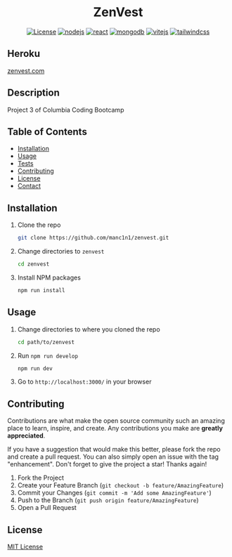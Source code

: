 <div align="center">

# ZenVest

[![License](https://img.shields.io/github/license/manc1n1/zenvest.svg?style=for-the-badge)](https://github.com/manc1n1/zenvest/blob/master/LICENSE)
[![nodejs][node.js]][nodejs-url]
[![react][react]][react-url]
[![mongodb][mongodb]][mongodb-url]
[![vitejs][vite]][vite-url]
[![tailwindcss][tailwindcss]][tailwindcss-url]

</div>

## Heroku

[zenvest.com](https://zenvest-60807e9e13ea.herokuapp.com/)

## Description

Project 3 of Columbia Coding Bootcamp

## Table of Contents

-   [Installation](#installation)
-   [Usage](#usage)
-   [Tests](#tests)
-   [Contributing](#contributing)
-   [License](#license)
-   [Contact](#contact)

## Installation

1.  Clone the repo

    ```sh
    git clone https://github.com/manc1n1/zenvest.git
    ```

2.  Change directories to `zenvest`

    ```sh
    cd zenvest
    ```

3.  Install NPM packages

    ```sh
    npm run install
    ```

## Usage

1. Change directories to where you cloned the repo

    ```sh
    cd path/to/zenvest
    ```

2. Run `npm run develop`

    ```sh
    npm run dev
    ```

3. Go to `http://localhost:3000/` in your browser

## Contributing

Contributions are what make the open source community such an amazing place to learn, inspire, and create. Any contributions you make are **greatly appreciated**.

If you have a suggestion that would make this better, please fork the repo and create a pull request. You can also simply open an issue with the tag "enhancement".
Don't forget to give the project a star! Thanks again!

1. Fork the Project
2. Create your Feature Branch (`git checkout -b feature/AmazingFeature`)
3. Commit your Changes (`git commit -m 'Add some AmazingFeature'`)
4. Push to the Branch (`git push origin feature/AmazingFeature`)
5. Open a Pull Request

## License

[MIT License](https://opensource.org/licenses/MIT)

[node.js]: https://img.shields.io/badge/node.js-333?style=for-the-badge&logo=nodedotjs
[nodejs-url]: https://nodejs.org/
[react]: https://img.shields.io/badge/react-333?style=for-the-badge&logo=react
[react-url]: https://react.dev/
[mongodb]: https://img.shields.io/badge/mongodb-333?style=for-the-badge&logo=mongodb
[mongodb-url]: https://www.mongodb.com/
[vite]: https://img.shields.io/badge/vite-333?style=for-the-badge&logo=vite
[vite-url]: https://vitejs.dev/
[tailwindcss]: https://img.shields.io/badge/tailwindcss-333?style=for-the-badge&logo=tailwindcss
[tailwindcss-url]: https://tailwindcss.com/

